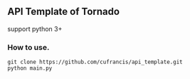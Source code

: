 ## API Template of Tornado

support python 3+

### How to use.
```
git clone https://github.com/cufrancis/api_template.git
python main.py
```
